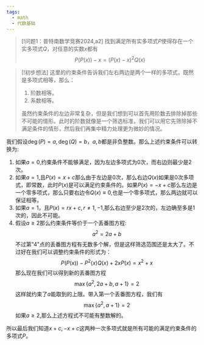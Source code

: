 ```yaml
---
tags:
  - math
  - 代数基础
---
```


> [!问题1：普特南数学竞赛2024,a2]
> 找到满足所有实多项式$P$使得存在一个实多项式$Q$，对任意的实数$x$都有$$P(P(x))-x=(P(x)-x)^2Q(x)$$

> [!初步想法]
> 这里的约束条件告诉我们左右两边是两个一样的多项式，既然是多项式相等，那么：
> 1. 阶数相等。
> 2. 系数相等。
> 
> 虽然约束条件的左边非常复杂，但是我们想到可以首先用阶数去排除掉那些不可能的情形。此时的阶数就像是一个筛选标准，我们可以用它先筛除掉不满足条件的情形，然后我们再集中精力处理更为微妙的情况。

我们假设$\deg(P)=a,\deg(Q)=b$，$a,b$都是非负整数。那么上述约束条件可以转换为:
1. 如果$a=0$,约束条件不能够满足，因为左边多项式为0次，而右边则最少是2次。
2. 如果$a=1$,且$P(x)=x+c$那么由于左边是0次，那么右边$Q(x)$如果是0次多项式，即常数，此时$P(x)$是可以满足约束条件的。如果$P(x)=-x+c$那么左边是一个零多项式，那么只要右边令$Q(x)\equiv 0$,也是一个零多项式，那么两边就可以保证相等。
3. 如果$a=1$，且$P(x)=rx+c,r\neq 1,-1$,那么右边至少是2次的，左边确至多是1次的，因此不可能。
4. 假设$a\geq 2$那么约束条件等价于一个丢番图方程:$$a^2=2a+b$$不过第"4"点的丢番图方程有无数多个解，但是这样筛选范围还是太大了。不过好在我们可以调整约束条件的形式为：$$P(P(x))-P^2(x)Q(x)+2xP(x)=x^2+x$$那么现在我们可以得到新的丢番图方程$$\max\{a^2,2a+b,a+1\}=2$$这样就约束了$a$能取到的上限。带入第一个丢番图方程，我们有$$\max\{a^2,a+1\}=2$$如果$a\geq 2$,那么上述方程式不可能有整数解的。

所以最后我们知道$x+c,-x+c$这两种一次多项式就是所有可能的满足约束条件的多项式$P$。

